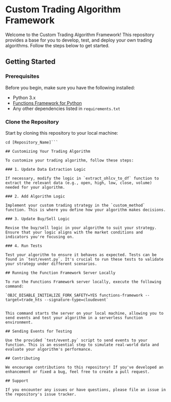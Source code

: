 # Custom Trading Algorithm Framework

Welcome to the Custom Trading Algorithm Framework! This repository provides a base for you to develop, test, and deploy your own trading algorithms. Follow the steps below to get started.

## Getting Started

### Prerequisites

Before you begin, make sure you have the following installed:

- Python 3.x
- [Functions Framework for Python](https://github.com/GoogleCloudPlatform/functions-framework-python)
- Any other dependencies listed in `requirements.txt`

### Clone the Repository

Start by cloning this repository to your local machine:

````git clone [URL_of_the_Repository]
cd [Repository_Name]```

## Customizing Your Trading Algorithm

To customize your trading algorithm, follow these steps:

### 1. Update Data Extraction Logic

If necessary, modify the logic in `extract_ohlcv_to_df` function to extract the relevant data (e.g., open, high, low, close, volume) needed for your algorithm.

### 2. Add Algorithm Logic

Implement your custom trading strategy in the `custom_method` function. This is where you define how your algorithm makes decisions.

### 3. Update Buy/Sell Logic

Revise the buy/sell logic in your algorithm to suit your strategy. Ensure that your logic aligns with the market conditions and indicators you're focusing on.

### 4. Run Tests

Test your algorithm to ensure it behaves as expected. Tests can be found in `test/event.py`. It's crucial to run these tests to validate your strategy under different scenarios.

## Running the Function Framework Server Locally

To run the Functions Framework server locally, execute the following command:

`OBJC_DISABLE_INITIALIZE_FORK_SAFETY=YES functions-framework --target=trade_hts --signature-type=cloudevent`


This command starts the server on your local machine, allowing you to send events and test your algorithm in a serverless function environment.

## Sending Events for Testing

Use the provided `test/event.py` script to send events to your function. This is an essential step to simulate real-world data and evaluate your algorithm's performance.

## Contributing

We encourage contributions to this repository! If you've developed an enhancement or fixed a bug, feel free to create a pull request.

## Support

If you encounter any issues or have questions, please file an issue in the repository's issue tracker.
````
